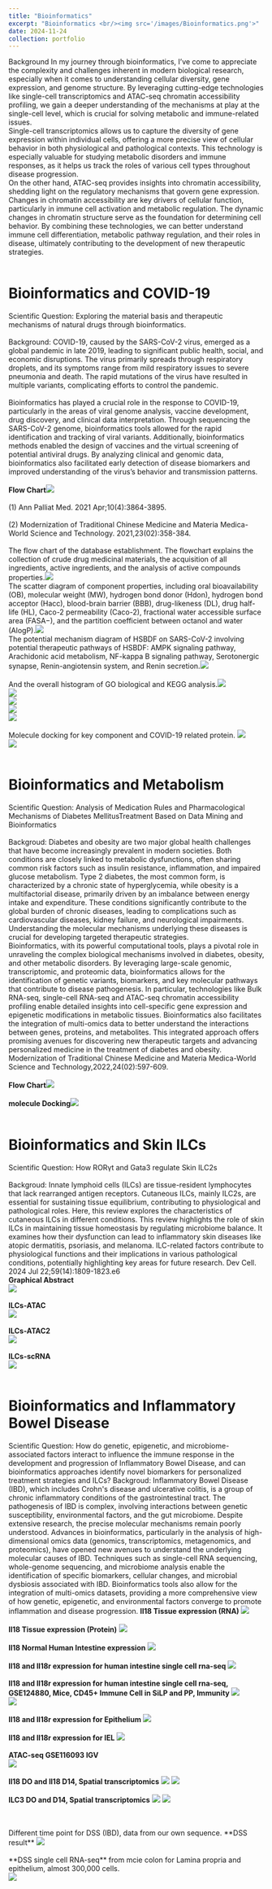 ```yaml
---
title: "Bioinformatics"
excerpt: "Bioinformatics <br/><img src='/images/Bioinformatics.png'>"
date: 2024-11-24
collection: portfolio
---
```


Background
In my journey through bioinformatics, I’ve come to appreciate the complexity and challenges inherent in modern biological research, especially when it comes to understanding cellular diversity, gene expression, and genome structure. By leveraging cutting-edge technologies like single-cell transcriptomics and ATAC-seq chromatin accessibility profiling, we gain a deeper understanding of the mechanisms at play at the single-cell level, which is crucial for solving metabolic and immune-related issues.
<br/>
Single-cell transcriptomics allows us to capture the diversity of gene expression within individual cells, offering a more precise view of cellular behavior in both physiological and pathological contexts. This technology is especially valuable for studying metabolic disorders and immune responses, as it helps us track the roles of various cell types throughout disease progression.
<br/>
On the other hand, ATAC-seq provides insights into chromatin accessibility, shedding light on the regulatory mechanisms that govern gene expression. Changes in chromatin accessibility are key drivers of cellular function, particularly in immune cell activation and metabolic regulation. The dynamic changes in chromatin structure serve as the foundation for determining cell behavior. By combining these technologies, we can better understand immune cell differentiation, metabolic pathway regulation, and their roles in disease, ultimately contributing to the development of new therapeutic strategies.
<br/><br/>

# Bioinformatics and COVID-19
Scientific Question: Exploring the material basis and therapeutic mechanisms of natural drugs through bioinformatics.<br/><br/>
Background: COVID-19, caused by the SARS-CoV-2 virus, emerged as a global pandemic in late 2019, leading to significant public health, social, and economic disruptions. The virus primarily spreads through respiratory droplets, and its symptoms range from mild respiratory issues to severe pneumonia and death. The rapid mutations of the virus have resulted in multiple variants, complicating efforts to control the pandemic.<br/><br/>
Bioinformatics has played a crucial role in the response to COVID-19, particularly in the areas of viral genome analysis, vaccine development, drug discovery, and clinical data interpretation. Through sequencing the SARS-CoV-2 genome, bioinformatics tools allowed for the rapid identification and tracking of viral variants. Additionally, bioinformatics methods enabled the design of vaccines and the virtual screening of potential antiviral drugs. By analyzing clinical and genomic data, bioinformatics also facilitated early detection of disease biomarkers and improved understanding of the virus’s behavior and transmission patterns.<br/><br/>
**Flow Chart**<img src="/images/Bioinformatics/huashi.png"><br/><br/>
(1) Ann Palliat Med. 2021 Apr;10(4):3864-3895.<br/><br/>
(2) Modernization of Traditional Chinese Medicine and Materia Medica-World Science and Technology. 2021,23(02):358-384.<br/><br/>
The flow chart of the database establishment. The flowchart explains the collection of crude drug medicinal materials, the acquisition of all ingredients, active ingredients, and the analysis of active compounds properties.<img src="/images/Bioinformatics/drug-database.png"><br/>
The scatter diagram of component properties, including oral bioavailability (OB), molecular weight (MW), hydrogen bond donor (Hdon), hydrogen bond acceptor (Hacc), blood-brain barrier (BBB), drug-likeness (DL), drug half-life (HL), Caco-2 permeability (Caco-2), fractional water accessible surface area (FASA−), and the partition coefficient between octanol and water (AlogP).<img src="/images/Bioinformatics/component.png"><br/> 
The potential mechanism diagram of HSBDF on SARS-CoV-2 involving potential therapeutic pathways of HSBDF: AMPK signaling pathway, Arachidonic acid metabolism, NF-kappa B signaling pathway, Serotonergic synapse, Renin-angiotensin system, and Renin secretion.<img src="/images/Bioinformatics/mechanism.png"><br/> <br/>
And the overall histogram of GO biological and KEGG analysis.<img src="/images/Bioinformatics/GO1.png"><br/> 
<img src="/images/Bioinformatics/GO2.png"><br/> 
<img src="/images/Bioinformatics/GO3.png"><br/> 
<img src="/images/Bioinformatics/GO4.png"><br/> 
<img src="/images/Bioinformatics/GO5.png"><br/> <br/>
Molecule docking for key component and COVID-19 related protein. <img src="/images/Bioinformatics/molecule-docking1.jpg"><br/>
<img src="/images/Bioinformatics/molecule-docking2.jpg"><br/><br/>

# Bioinformatics and Metabolism
Scientific Question: Analysis of Medication Rules and Pharmacological Mechanisms of Diabetes MellitusTreatment Based on Data Mining and Bioinformatics<br/><br/>
Backgroud: Diabetes and obesity are two major global health challenges that have become increasingly prevalent in modern societies. Both conditions are closely linked to metabolic dysfunctions, often sharing common risk factors such as insulin resistance, inflammation, and impaired glucose metabolism. Type 2 diabetes, the most common form, is characterized by a chronic state of hyperglycemia, while obesity is a multifactorial disease, primarily driven by an imbalance between energy intake and expenditure. These conditions significantly contribute to the global burden of chronic diseases, leading to complications such as cardiovascular diseases, kidney failure, and neurological impairments. Understanding the molecular mechanisms underlying these diseases is crucial for developing targeted therapeutic strategies.<br/>
Bioinformatics, with its powerful computational tools, plays a pivotal role in unraveling the complex biological mechanisms involved in diabetes, obesity, and other metabolic disorders. By leveraging large-scale genomic, transcriptomic, and proteomic data, bioinformatics allows for the identification of genetic variants, biomarkers, and key molecular pathways that contribute to disease pathogenesis. In particular, technologies like Bulk RNA-seq, single-cell RNA-seq and ATAC-seq chromatin accessibility profiling enable detailed insights into cell-specific gene expression and epigenetic modifications in metabolic tissues. Bioinformatics also facilitates the integration of multi-omics data to better understand the interactions between genes, proteins, and metabolites. This integrated approach offers promising avenues for discovering new therapeutic targets and advancing personalized medicine in the treatment of diabetes and obesity.
Modernization of Traditional Chinese Medicine and Materia Medica-World Science and Technology,2022,24(02):597-609.<br/><br/>
**Flow Chart**<img src="/images/Bioinformatics/metabolism-flow.png"><br/><br/>
**molecule Docking**<img src="/images/Bioinformatics/molecule-docking3.jpg"><br/><br/>

# Bioinformatics and Skin ILCs
Scientific Question: How RORγt and Gata3 regulate Skin ILC2s<br/><br/>
Backgroud: Innate lymphoid cells (ILCs) are tissue-resident lymphocytes that lack rearranged antigen receptors. Cutaneous ILCs, mainly ILC2s, are essential for sustaining tissue equilibrium, contributing to physiological and pathological roles. Here, this review explores the characteristics of cutaneous ILCs in different conditions. This review highlights the role of skin ILCs in maintaining tissue homeostasis by regulating microbiome balance. It examines how their dysfunction can lead to inflammatory skin diseases like atopic dermatitis, psoriasis, and melanoma. ILC-related factors contribute to physiological functions and their implications in various pathological conditions, potentially highlighting key areas for future research. 
Dev Cell. 2024 Jul 22;59(14):1809-1823.e6<br/>
**Graphical Abstract**<br/><img src='/images/developmental-cell-abstract.png'><br/><br/>
**ILCs-ATAC**<br/><img src='/images/Bioinformatics/skin-ATACseq.jpg'><br/><br/>
**ILCs-ATAC2**<br/><img src='/images/Bioinformatics/skin-ATACseq2.jpg'><br/><br/>
**ILCs-scRNA**<br/><img src='/images/Bioinformatics/skin-scseq.jpg'><br/><br/>

# Bioinformatics and Inflammatory Bowel Disease 
Scientific Question: How do genetic, epigenetic, and microbiome-associated factors interact to influence the immune response in the development and progression of Inflammatory Bowel Disease, and can bioinformatics approaches identify novel biomarkers for personalized treatment strategies and ILCs?
Backgroud: Inflammatory Bowel Disease (IBD), which includes Crohn's disease and ulcerative colitis, is a group of chronic inflammatory conditions of the gastrointestinal tract. The pathogenesis of IBD is complex, involving interactions between genetic susceptibility, environmental factors, and the gut microbiome. Despite extensive research, the precise molecular mechanisms remain poorly understood. Advances in bioinformatics, particularly in the analysis of high-dimensional omics data (genomics, transcriptomics, metagenomics, and proteomics), have opened new avenues to understand the underlying molecular causes of IBD. Techniques such as single-cell RNA sequencing, whole-genome sequencing, and microbiome analysis enable the identification of specific biomarkers, cellular changes, and microbial dysbiosis associated with IBD. Bioinformatics tools also allow for the integration of multi-omics datasets, providing a more comprehensive view of how genetic, epigenetic, and environmental factors converge to promote inflammation and disease progression.
**Il18 Tissue expression (RNA)** <img src="/images/Bolg-Il18/il18-2.jpg"><br/><br/>
**Il18 Tissue expression (Protein)** <img src="/images/Bolg-Il18/il18-3.jpg"><br/><br/>
**Il18 Normal Human Intestine expression** <img src="/images/Bolg-Il18/il18-4.jpg"><br/><br/>
**Il18 and Il18r expression for human intestine single cell rna-seq** <img src="/images/Bolg-Il18/il18-5.jpg"><br/><br/>
**Il18 and Il18r expression for human intestine single cell rna-seq, GSE124880, Mice, CD45+ Immune Cell in SiLP and PP, Immunity** <img src="/images/Bolg-Il18/il18-6.jpg"><br/> <img src="/images/Bolg-Il18/il18-7.jpg"><br/><br/>
**Il18 and Il18r expression for Epithelium** <img src="/images/Bolg-Il18/il18-8.jpg"><br/><br/>
**Il18 and Il18r expression for IEL** <img src="/images/Bolg-Il18/il18-9.jpg"><br/><br/>
**ATAC-seq GSE116093 IGV**<br/><img src="/images/GSE116093-IGV.png"><br/><br/>
**Il18 DO and Il18 D14, Spatial transcriptomics** <img src="/images/IL18-D0.png"> <img src="/images/IL18-D14.png"><br/><br/>
**ILC3 DO and D14, Spatial transcriptomics** <img src="/images/ILC3-D0.png"> <img src="/images/ILC3-D14.png"><br/><br/>

<br/>
Different time point for DSS (IBD), data from our own sequence.
**DSS result** <img src="/images/Bioinformatics/DSS.jpg"><br/><br/>
**DSS single cell RNA-seq** from mcie colon for Lamina propria and epithelium, almost 300,000 cells. <br/><img src="/images/Bioinformatics/DSS-sc.jpg"><br/>



